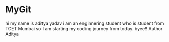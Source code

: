 # MyGit
hi my name is aditya yadav i am an enginnering student who is student from TCET Mumbai so I am starting my coding journey from today.
byee!!
Author Aditya
